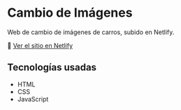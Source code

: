 # Cambio de Imágenes

Web de cambio de imágenes de carros, subido en Netlify.

🔗 [Ver el sitio en Netlify](https://cambiodeimagen.netlify.app/)

## Tecnologías usadas
- HTML
- CSS
- JavaScript
